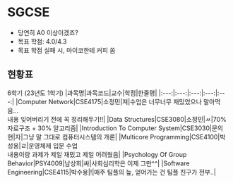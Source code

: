 # SGCSE

- 당연히 A0 이상이겠죠?
- 목표 학점: 4.0/4.3
- 목표 학점 실패 시, 마이코한테 커피 쏨

## 현황표

6학기 (23년도 1학기)
|과목명|과목코드|교수|학점|한줄평|
|:---:|:---:|:---:|:---:|:---:|
|Computer Network|CSE4175|소정민|져|수업은 너무너무 재밌었으나 말아먹음...<br>내용 잊어버리기 전에 꼭 정리해두기!!|
|Data Structures|CSE3080|소정민|ㅆ|70% 자료구조 + 30% 알고리즘|
|Introduction To Computer System|CSE3030|문의현|자|그냥 말 그대로 컴퓨터시스템의 개론|
|Multicore Programming|CSE4100|박성용|ㄹ|운영체제 입문 수업<br>내용이랑 과제가 제일 재밌고 제일 어려웠음|
|Psychology Of Group Behavior|PSY4009|남상희|싸|사회심리학은 이제 그만^^|
|Software Engineering|CSE4115|박수용|!|매주 팀플의 늪, 얻어가는 건 팀플 친구가 전부..|
